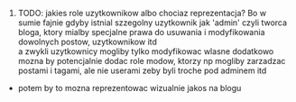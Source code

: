 1. TODO: jakies role uzytkownikow albo chociaz reprezentacja?
Bo w sumie fajnie gdyby istnial szzegolny uzytkownik jak 'admin' czyli tworca bloga, ktory mialby specjalne prawa do usuwania i modyfikowania dowolnych postow, uzytkownikow itd  
a zwykli uzytkownicy mogliby tylko modyfikowac wlasne
dodatkowo mozna by potencjalnie dodac role modow, ktorzy np mogliby zarzadzac postami i tagami, ale nie userami zeby byli troche pod adminem itd
+ potem by to mozna reprezentowac wizualnie jakos na blogu